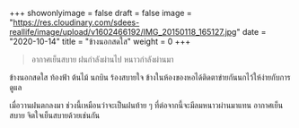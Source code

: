 +++
showonlyimage = false
draft = false
image = "https://res.cloudinary.com/sdees-reallife/image/upload/v1602466192/IMG_20150118_165127.jpg"
date = "2020-10-14"
title = "ข้างนอกสดใส"
weight = 0
+++
> อากาศเย็นสบาย ฝนกำลังผ่านไป หนาวกำลังผ่านมา

ข้างนอกสดใส ท้องฟ้า ต้นไม้ นกบิน ร้องสบายใจ ข้างในห้องของหอได้ติดตาข่ายกันนกไว้ให้ง่ายกับการดูแล

เมื่อวานฝนตกลงมา ช่วงนี้เหมือนว่าจะเป็นฝนท้าย ๆ ที่ต่อจากนี้จะมีลมหนาวผ่านมาแทน อากาศเย็นสบาย จิตใจเย็นสบายด้วยเช่นกัน
